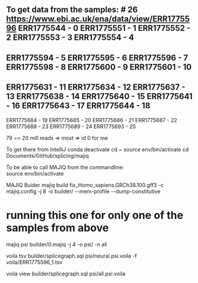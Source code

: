 To get data from the samples:  # 26
https://www.ebi.ac.uk/ena/data/view/ERR1775596
ERR1775544 - 0 
ERR1775551 - 1
ERR1775552 - 2
ERR1775553 - 3
ERR1775554 - 4
---
ERR1775594 - 5
ERR1775595 - 6
ERR1775596 - 7
ERR1775598 - 8
ERR1775600 - 9
ERR1775601 - 10
--- 
ERR1775631 - 11
ERR1775634 - 12
ERR1775637 - 13
ERR1775638 - 14
ERR1775640 - 15
ERR1775641 - 16
ERR1775643 - 17
ERR1775644 - 18
---
ERR1775684 - 19
ERR1775685 - 20
ERR1775686 - 21
ERR1775687 - 22
ERR1775688 - 23
ERR1775689 - 24
ERR1775693 - 25

79 == 20 mill reads => most => id 0 for me

To get there from IntelliJ
conda deactivate
cd ~
source env/bin/activate
cd Documents/GitHub/splicing/majiq

To be able to call MAJIQ from the commandline:  
source env/bin/activate

MAJIQ Buider
majiq build fix_Homo_sapiens.GRCh38.100.gff3 -c majiq.config -j 8 -o builder/ --mem-profile --dump-constitutive 

# running this one for only one of the samples from above
majiq psi builder/0.majiq -j 4 -o psi/ -n all


voila tsv builder/splicegraph.sql psi/neural.psi.voila -f voila/ERR1775596_1.tsv

voila view builder/splicegraph.sql psi/all.psi.voila



